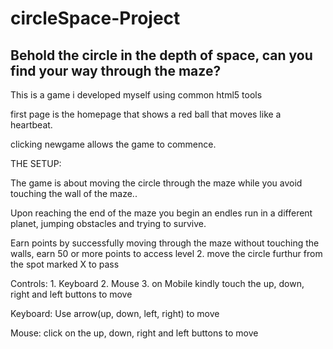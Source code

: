 # circleSpace-Project

## Behold the circle in the depth of space, can you find your way through the maze?

This is a game i developed myself using common html5 tools


first page is the homepage that shows a red ball that moves like a heartbeat.

clicking newgame allows the game to commence.


THE SETUP:

The game is about moving the circle through the maze while you avoid touching the wall of the maze..

Upon reaching the end of the maze you begin an endles run in a different planet, jumping obstacles and trying to survive.

Earn points by successfully moving through the maze without touching the walls, earn 50 or more points to access level 2. move the circle furthur from the spot marked X to pass

Controls:
	1. Keyboard
	2. Mouse
	3. on Mobile kindly touch the up, down, right and left buttons to move

Keyboard:
	Use arrow(up, down, left, right) to move

Mouse:
	click on the up, down, right and left buttons to move
